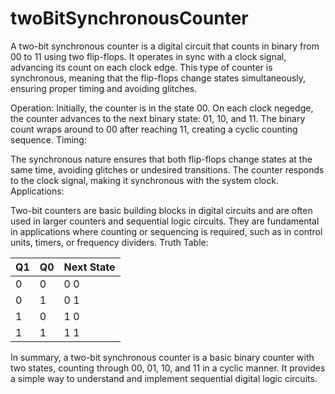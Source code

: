 # twoBitSynchronousCounter
A two-bit synchronous counter is a digital circuit that counts in binary from 00 to 11 using two flip-flops. It operates in sync with a clock signal, advancing its count on each clock edge. This type of counter is synchronous, meaning that the flip-flops change states simultaneously, ensuring proper timing and avoiding glitches.

Operation:
Initially, the counter is in the state 00.
On each clock negedge, the counter advances to the next binary state: 01, 10, and 11.
The binary count wraps around to 00 after reaching 11, creating a cyclic counting sequence.
Timing:

The synchronous nature ensures that both flip-flops change states at the same time, avoiding glitches or undesired transitions.
The counter responds to the clock signal, making it synchronous with the system clock.
Applications:

Two-bit counters are basic building blocks in digital circuits and are often used in larger counters and sequential logic circuits.
They are fundamental in applications where counting or sequencing is required, such as in control units, timers, or frequency dividers.
Truth Table:


 Q1 | Q0 | Next State
----|----|------------
 0  | 0  | 0 0
 0  | 1  | 0 1
 1  | 0  | 1 0
 1  | 1  | 1 1
 
In summary, a two-bit synchronous counter is a basic binary counter with two states, counting through 00, 01, 10, and 11 in a cyclic manner. It provides a simple way to understand and implement sequential digital logic circuits.
